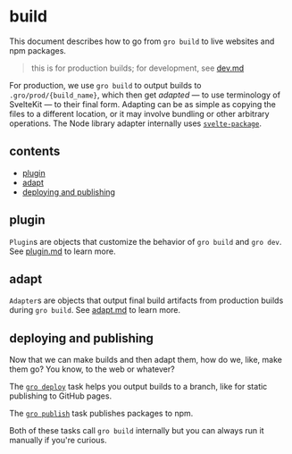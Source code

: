 # build

This document describes how to go from `gro build` to live websites and npm packages.

> this is for production builds; for development, see [dev.md](dev.md)

For production, we use `gro build` to output builds to `.gro/prod/{build_name}`,
which then get _adapted_ — to use terminology of SvelteKit — to their final form.
Adapting can be as simple as copying the files to a different location,
or it may involve bundling or other arbitrary operations.
The Node library adapter internally uses
[`svelte-package`](https://kit.svelte.dev/docs/packaging).

## contents

- [plugin](#plugin)
- [adapt](#adapt)
- [deploying and publishing](#deploying-and-publishing)

## plugin

`Plugin`s are objects that customize the behavior of `gro build` and `gro dev`.
See [plugin.md](plugin.md) to learn more.

## adapt

`Adapter`s are objects that output final build artifacts from production builds during `gro build`.
See [adapt.md](adapt.md) to learn more.

## deploying and publishing

Now that we can make builds and then adapt them, how do we, like, make them go?
You know, to the web or whatever?

The [`gro deploy`](deploy.md) task helps you output builds to a branch,
like for static publishing to GitHub pages.

The [`gro publish`](publish.md) task publishes packages to npm.

Both of these tasks call `gro build` internally
but you can always run it manually if you're curious.
